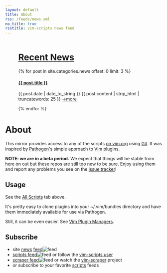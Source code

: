 ```yaml
---
layout: default
title: About
rss: /feeds/news.xml
no_title: true
rsstitle: vim-scripts news feed
---
```



<div id="news" class="grid_5" style="float:right; padding-left:3em; padding-bottom:3em;">
  <h1><a href="/news.html">Recent News</a></h1>
  {% for post in site.categories.news offset: 0 limit: 3 %}
  <div class="post">
    <h4 class="title"><a href="{{ post.url }}">{{ post.title }}</a></h4>
    <p class="content">
    <span class="date">{{ post.date | date_to_string }}</span>
    {{ post.content | strip_html | truncatewords: 25 }}
    <a href="{{ post.url }}">→more</a>
    </p>
  </div>
  {% endfor %}
</div>

# About

This mirror provides access to any of the scripts
[on vim.org](http://www.vim.org/scripts/) using
[Git](http://git-scm.com/).
It was inspired by
[Pathogen's](http://github.com/tpope/vim-pathogen)
simple approach to
[Vim](http://vim.org/) plugins.


**NOTE: we are in a beta period.**
We expect that things will be stable from here on out but these repos
are still too new to be sure.  Enjoy using them and report
any problems you see on the [issue tracker](http://github.com/vim-scripts/vim-scraper/issues)!


## Usage

See the [All Scripts](/vim/scripts.html) tab above.

It's pretty easy to clone plugins into your ~/.vim/bundles directory
and have them immediately available for use via Pathogen.

Still, it can be even easier.  See [Vim Plugin Managers](/vim/tools.html).


## Subscribe

* site [news](/vim/news.html) [feed](/feeds/news.xml)![feed](http://github.com/images/icons/feed.png)
* [scripts feed](http://github.com/vim-scripts.atom)![feed](http://github.com/images/icons/feed.png) or follow the [vim-scripts user](http://github.com/vim-scripts/)
* [scraper feed](http://github.com/vim-scripts/vim-scraper/commits/master.atom)![feed](http://github.com/images/icons/feed.png) or watch the [vim-scraper](http://github.com/vim-scripts/vim-scraper) project
* or subscribe to your favorite [scripts](http://github.com/vim-scripts/) feeds 
